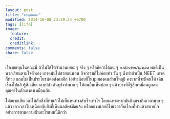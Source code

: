 ```yaml
---
layout: post
title: "ขอทุนคณะ"
modified: 2014-10-08 23:29:24 +0700
tags: [life]
image:
  feature: 
  credit: 
  creditlink: 
comments: false
share: false
---
```


เรื่องขอทุนในคณะนี่ ถ้าไม่ได้ให้จำนวนเยอะ ๆ จริง ๆ หรือคิดว่าได้แน่ ๆ
*คงต้องขอผ่านหมด*
พอดีเป็นพวกเรียนตามใจตัวเอง เกรดมันไม่สวยแน่นอน
กิจกรรมก็ไม่ค่อยทำ วัน ๆ นั่งทำตัวเป็น NEET
เกรดก็ห่วย แถมไม่เป็นประโยชน์ต่อสังคมอีก (อย่างน้อยก็ในมุมมองคนส่วนใหญ่)
คงยากที่จะมีคนให้ เดินเรื่องไปแล้วรู้สึกเสียเวลาเปล่า
ดันทุรังทำมาก ๆ ให้คนอื่นเห็นบ่อย ๆ แล้วบางทีก็รู้สึกเหมือนถูกลดคุณค่าในตัวเองลงเหมือนกัน

ไม่อยากเสียเวลาให้กับสิ่งที่ทำแล้วไม่เห็นหนทางสำเร็จเท่าไร
โดยเฉพาะหากมันกินแรงกินเวลามาก ๆ แล้ว
เอาเวลาไปเหนื่อยกับสิง่ที่เห็นผลลัพธ์ชัดแจ้ง
หรืออย่างน้อยก็ให้เวลากับเรื่องที่ทำแล้วสบายใจอย่างการตามความฝันอะไรแบบนี้ดีกว่า
